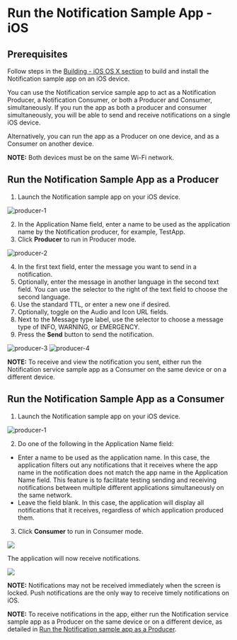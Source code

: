 # Run the Notification Sample App - iOS

## Prerequisites
Follow steps in the [Building - iOS OS X section][build-ios-osx]
to build and install the Notification sample app on an iOS device.

You can use the Notification service sample app to act as a
Notification Producer, a Notification Consumer, or both a
Producer and Consumer, simultaneously. If you run the app
as both a producer and consumer simultaneously, you will be
able to send and receive notifications on a single iOS device.

Alternatively, you can run the app as a Producer on one device,
and as a Consumer on another device.

**NOTE:** Both devices must be on the same Wi-Fi network.

## Run the Notification Sample App as a Producer

1. Launch the Notification sample app on your iOS device.

  ![producer-1][]

2. In the Application Name field, enter a name to be used as
the application name by the Notification producer, for example, TestApp.
3. Click __Producer__ to run in Producer mode.

  ![producer-2][]

4. In the first text field, enter the message you want to send in a notification.
5. Optionally, enter the message in another language in the
second text field. You can use the selector to the right of
the text field to choose the second language.
6. Use the standard TTL, or enter a new one if desired.
7. Optionally, toggle on the Audio and Icon URL fields.
8. Next to the Message type label, use the selector to choose
a message type of INFO, WARNING, or EMERGENCY.
9. Press the __Send__ button to send the notification.

  ![producer-3][]
  ![producer-4][]

**NOTE:** To receive and view the notification you sent, either
run the Notification service sample app as a Consumer
on the same device or on a different device.

## Run the Notification Sample App as a Consumer

1. Launch the Notification sample app on your iOS device.

  ![producer-1][]

2. Do one of the following in the Application Name field:
  * Enter a name to be used as the application name. In this case,
  the application filters out any notifications that it receives
  where the app name in the notification does not match the app
  name in the Application Name field. This feature is to facilitate
  testing sending and receiving notifications between multiple
  different applications simultaneously on the same network.
  * Leave the field blank. In this case, the application will
  display all notifications that it receives, regardless of
  which application produced them.
3. Click __Consumer__ to run in Consumer mode.

  ![][consumer-1]

  The application will now receive notifications.

  ![][consumer-2]

**NOTE:** Notifications may not be received immediately when the screen is locked.
Push notifications are the only way to receive timely notifications on iOS.

**NOTE:** To receive notifications in the app, either run the
Notification service sample app as a Producer on the same
device or on a different device, as detailed in
[Run the Notification sample app as a Producer][run-notif-sample-app-producer].

[producer-1]: /files/develop/run-sample-apps/ios-notification-sample/producer-1.png
[producer-2]: /files/develop/run-sample-apps/ios-notification-sample/producer-2.png
[producer-3]: /files/develop/run-sample-apps/ios-notification-sample/producer-3.png
[producer-4]: /files/develop/run-sample-apps/ios-notification-sample/producer-4.png
[consumer-1]: /files/develop/run-sample-apps/ios-notification-sample/consumer-1.png
[consumer-2]: /files/develop/run-sample-apps/ios-notification-sample/consumer-2.png


[build-ios-osx]: /develop/building/ios-osx
[run-notif-sample-app-producer]: #run-the-notification-sample-app-as-a-producer
